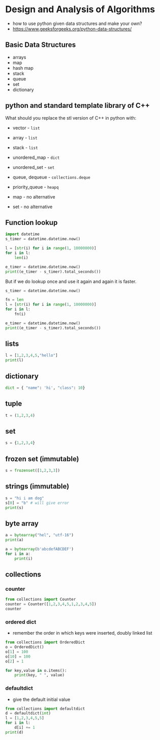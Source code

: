 # Design and Analysis of Algorithms

- how to use python given data structures and make your own?
- <https://www.geeksforgeeks.org/python-data-structures/>

## Basic Data Structures

- arrays
- map
- hash map
- stack
- queue
- set
- dictionary

## python and standard template library of C++

What should you replace the stl version of C++ in python with:

- vector - `list`
- array - `list`
- stack - `list`
- unordered_map - `dict`
- unordered_set - `set`
- queue, dequeue - `collections.deque`
- priority_queue - `heapq`

- map - no alternative
- set - no alternative

## Function lookup

``` py
import datetime
s_timer = datetime.datetime.now()

l = [str(i) for i in range(1, 10000000)]
for i in l: 
    len(i)

e_timer = datetime.datetime.now()
print((e_timer - s_timer).total_seconds())
```

But if we do lookup once and use it again and again it is faster.

``` py
s_timer = datetime.datetime.now()

fn = len
l = [str(i) for i in range(1, 10000000)]
for i in l:
    fn(i)

e_timer = datetime.datetime.now()
print((e_timer - s_timer).total_seconds())
```

## lists

``` py
l = [1,2,3,4,5,"hello"]
print(l)
```

## dictionary

``` py
dict = { "name": 'hi', "class": 10}
```

## tuple

``` py
t = (1,2,3,4)
```

## set

``` py
s = {1,2,3,4}
```

## frozen set (immutable)

``` py
s = frozenset([1,2,3,3])
```

## strings (immutable)

``` py
s = "hi i am dog"
s[0] = "b" # will give error
print(s)
```

## byte array

``` py
a = bytearray("hel", "utf-16")
print(a)
```

``` py
a = bytearray(b'abcdefABCDEF')
for i in a:
    print(i)
```

## collections

### counter

``` py
from collections import Counter
counter = Counter([1,2,3,4,5,1,2,3,4,5])
counter
```

### ordered dict

- remember the order in which keys were inserted, doubly linked list

``` py
from collections import OrderedDict
o = OrderedDict()
o[1] = 100
o[10] = 100
o[2] = 1

for key,value in o.items():
    print(key, " ", value)
```

### defaultdict

- give the default initial value

``` py
from collections import defaultdict
d = defaultdict(int)
l = [1,2,3,4,5,5]
for i in l:
    d[i] += 1
print(d)
```
